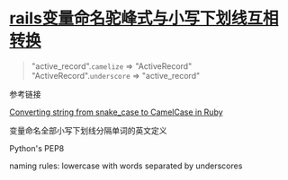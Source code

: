 # [rails变量命名驼峰式与小写下划线互相转换](2019/12_1/rails_camel_case.md)

> "active_record".`camelize` => "ActiveRecord"  
> "ActiveRecord".`underscore` => "active_record"

<i class="fa fa-hashtag mytitle"></i>
参考链接

[Converting string from snake_case to CamelCase in Ruby](https://stackoverflow.com/questions/9524457/converting-string-from-snake-case-to-camelcase-in-ruby)

变量命名全部小写下划线分隔单词的英文定义

<i class="fa fa-hashtag mytitle"></i>
Python's PEP8

naming rules: lowercase with words separated by underscores
